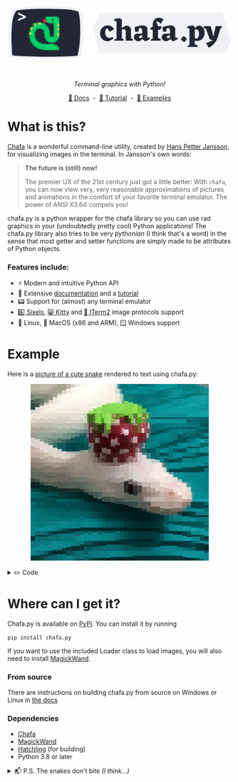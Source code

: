 <div align="center" >
  <p>&nbsp;</p>
  <img width=500 alt="chafa.py" src="https://github.com/GuardKenzie/chafa.py/blob/main/img/logo.svg?raw=true">
  <p>&nbsp;</p>
  <p>
    <em>Terminal graphics with Python!</em>
  </p>
  <p>
      <a href="https://chafapy.mage.black/">📙 Docs</a>&nbsp;&nbsp;-&nbsp;&nbsp;<a href="https://chafapy.mage.black/usage/tutorial.html">🌱 Tutorial</a>&nbsp;&nbsp;-&nbsp;&nbsp;<a href="https://chafapy.mage.black/usage/examples.html">💾 Examples</a>
  </p>
</div>

# What is this?

[Chafa](https://hpjansson.org/chafa/) is a wonderful command-line utility, 
created by [Hans Petter Jansson](https://hpjansson.org/), for visualizing 
images in the terminal. In Jansson's own words:
  
> **The future is (still) now!**
>
>  The premier UX of the 21st century just got a little better: 
> With `chafa`, you can now view very, very reasonable approximations 
> of pictures and animations in the comfort of your favorite terminal 
> emulator. The power of ANSI X3.64 compels you!

chafa.py is a python wrapper for the chafa library so you can use rad graphics in your (undoubtedly pretty cool) Python applications! The chafa.py library also tries to be very *pythonian* (I think that's a word) in the sense that most getter and setter functions are simply made to be attributes of Python objects.

### Features include:

- ⚡ Modern and intuitive Python API
- 📖 Extensive [documentation](https://chafapy.mage.black) and a [tutorial](https://chafapy.mage.black/usage/tutorial.html)
- 📟 Support for (almost) any terminal emulator
- [6️⃣ Sixels](https://www.arewesixelyet.com/), [😸 Kitty](https://sw.kovidgoyal.net/kitty/graphics-protocol/) and [🍎 ITerm2](https://iterm2.com/documentation-images.html) image protocols support
- 🐧 Linux, 🍎 MacOS (x86 and ARM), 🪟 Windows support

# Example

Here is a [picture of a cute snake](https://chafapy.mage.black/_images/snake.jpg) rendered to text using chafa.py:

<div align="center">
  <img src="https://github.com/GuardKenzie/chafa.py/blob/main/img/readme_snake.jpg?raw=true"></img>
</div>
<p></p>
<details>
  <summary>✏️ Code</summary>

  For more examples, head on over to the docs at [chafapy.mage.black](https://chafapy.mage.black).
  
  ```python
  from chafa import *
  from chafa.loader import Loader

  # The font ratio of JetBrains Mono (width/height)
  FONT_RATIO = 11/24

  # Create a canvas config
  config = CanvasConfig()

  # Configure the canvas geometry
  config.width  = 40
  config.height = 40

  # Load the snake
  image = Loader("./snake.jpg")

  # Configure the ideal canvas geometry based on our FONT_RATIO
  config.calc_canvas_geometry(
     image.width,
     image.height,
     FONT_RATIO
  )

  # Init the canvas
  canvas = Canvas(config)

  # Draw to the canvs
  canvas.draw_all_pixels(
     image.pixel_type,
     image.get_pixels(),
     image.width, image.height,
     image.rowstride
  )

  # Print the output
  output = canvas.print()

  print(output.decode())
  ```
</details>


# Where can I get it?

Chafa.py is available on [PyPi](https://pypi.org/project/chafa.py/). You can install it by running

```
pip install chafa.py
```

If you want to use the included Loader class to load images, you will also need to install [MagickWand](https://imagemagick.org/script/magick-wand.php).

### From source

There are instructions on building chafa.py from source on Windows or Linux in [the docs](https://chafapy.mage.black/usage/installation.html#from-source)

### Dependencies

- [Chafa](https://hpjansson.org/chafa/download/)
- [MagickWand](https://imagemagick.org/script/magick-wand.php)
- [Hatchling](https://pypi.org/project/hatchling/) (for building) 
- Python 3.8 or later


<details>
<summary>📬 P.S. The snakes don't bite <em>(I think...)</em></summary>
    🐍🐍🐍🐍🐍
</details> 
